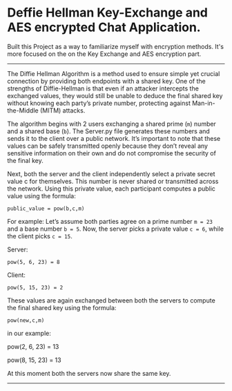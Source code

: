 # Deffie Hellman Key-Exchange and AES encrypted Chat Application.

Built this Project as a way to familiarize myself with encryption methods. It's more focused on the on the Key Exchange and AES encryption part.

---

The Diffie Hellman Algorithm is a method used to ensure simple yet crucial connection by providing both endpoints with a shared key. One of the strengths of Diffie-Hellman is that even if an attacker intercepts the exchanged values, they would still be unable to deduce the final shared key without knowing each party’s private number, protecting against Man-in-the-Middle (MITM) attacks.

The algorithm begins with 2 users exchanging a shared prime (`m`) number and a shared base (`b`). The Server.py file generates these numbers and sends it to the client over a public network. It’s important to note that these values can be safely transmitted openly because they don’t reveal any sensitive information on their own and do not compromise the security of the final key.

Next, both the server and the client independently select a private secret value c for themselves. This number is never shared or transmitted across the network. Using this private value, each participant computes a public value using the formula:

``` public_value = pow(b,c,m) ```

For example:
Let’s assume both parties agree on a prime number ```m = 23``` and a base number ```b = 5```.
Now, the server picks a private value ```c = 6```, while the client picks ```c = 15```.

Server:                    

```pow(5, 6, 23) = 8```           

Client:

```pow(5, 15, 23) = 2```


These values are again exchanged between both the servers to compute the final shared key using the formula:

```pow(new,c,m)```

in our example: 

pow(2, 6, 23) = 13

pow(8, 15, 23) = 13


At this moment both the servers now share the same key.

---
